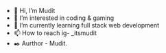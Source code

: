 - 👋 Hi, I’m Mudit
- 👀 I’m interested in coding & gaming
- 🌱 I’m currently learning full stack web development 
- 📫 How to reach ig- _itsmudit
- ✒️ Aurthor - Mudit.

<!---
Mudit148/Mudit148 is a ✨ special ✨ repository because its `README.md` (this file) appears on your GitHub profile.
You can click the Preview link to take a look at your changes.
--->
